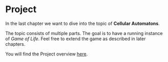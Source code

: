 # Project

In the last chapter we want to dive into the topic of **Cellular Automatons**. 

The topic consists of multiple parts. The goal is to have a running instance of *Game of Life*. Feel free to extend the game as described in later chapters. 

You will find the Project overview [here](../../exercises/week12/overview.md).